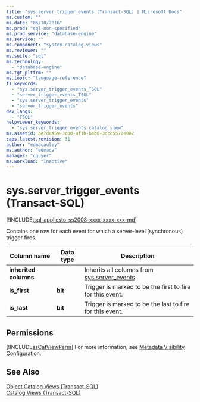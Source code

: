 ```yaml
---
title: "sys.server_trigger_events (Transact-SQL) | Microsoft Docs"
ms.custom: ""
ms.date: "06/10/2016"
ms.prod: "sql-non-specified"
ms.prod_service: "database-engine"
ms.service: ""
ms.component: "system-catalog-views"
ms.reviewer: ""
ms.suite: "sql"
ms.technology: 
  - "database-engine"
ms.tgt_pltfrm: ""
ms.topic: "language-reference"
f1_keywords: 
  - "sys.server_trigger_events_TSQL"
  - "server_trigger_events_TSQL"
  - "sys.server_trigger_events"
  - "server_trigger_events"
dev_langs: 
  - "TSQL"
helpviewer_keywords: 
  - "sys.server_trigger_events catalog view"
ms.assetid: be7d8a59-3c00-4f1b-b4b0-3dcd5572e002
caps.latest.revision: 31
author: "edmacauley"
ms.author: "edmaca"
manager: "cguyer"
ms.workload: "Inactive"
---
```

# sys.server_trigger_events (Transact-SQL)
[!INCLUDE[tsql-appliesto-ss2008-xxxx-xxxx-xxx-md](../../includes/tsql-appliesto-ss2008-xxxx-xxxx-xxx-md.md)]

  Contains one row for each event for which a server-level (synchronous) trigger fires.  
  
|Column name|Data type|Description|  
|-----------------|---------------|-----------------|  
|**inherited columns**||Inherits all columns from [sys.server_events](../../relational-databases/system-catalog-views/sys-server-events-transact-sql.md).|  
|**is_first**|**bit**|Trigger is marked to be the first to fire for this event.|  
|**is_last**|**bit**|Trigger is marked to be the last to fire for this event.|  
  
## Permissions  
 [!INCLUDE[ssCatViewPerm](../../includes/sscatviewperm-md.md)] For more information, see [Metadata Visibility Configuration](../../relational-databases/security/metadata-visibility-configuration.md).  
  
## See Also  
 [Object Catalog Views &#40;Transact-SQL&#41;](../../relational-databases/system-catalog-views/object-catalog-views-transact-sql.md)   
 [Catalog Views &#40;Transact-SQL&#41;](../../relational-databases/system-catalog-views/catalog-views-transact-sql.md)  
  
  
